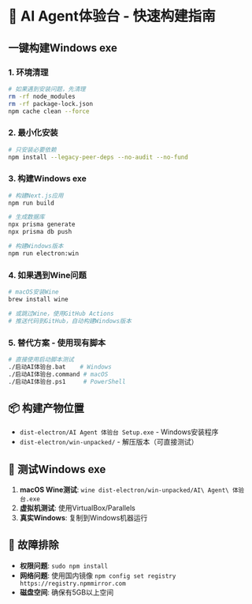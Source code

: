 # 🚀 AI Agent体验台 - 快速构建指南

## 一键构建Windows exe

### 1. 环境清理
```bash
# 如果遇到安装问题，先清理
rm -rf node_modules
rm -rf package-lock.json
npm cache clean --force
```

### 2. 最小化安装
```bash
# 只安装必要依赖
npm install --legacy-peer-deps --no-audit --no-fund
```

### 3. 构建Windows exe
```bash
# 构建Next.js应用
npm run build

# 生成数据库
npx prisma generate
npx prisma db push

# 构建Windows版本
npm run electron:win
```

### 4. 如果遇到Wine问题
```bash
# macOS安装Wine
brew install wine

# 或跳过Wine，使用GitHub Actions
# 推送代码到GitHub，自动构建Windows版本
```

### 5. 替代方案 - 使用现有脚本
```bash
# 直接使用启动脚本测试
./启动AI体验台.bat    # Windows
./启动AI体验台.command # macOS
./启动AI体验台.ps1     # PowerShell
```

## 📦 构建产物位置
- `dist-electron/AI Agent 体验台 Setup.exe` - Windows安装程序
- `dist-electron/win-unpacked/` - 解压版本（可直接测试）

## 🧪 测试Windows exe
1. **macOS Wine测试**: `wine dist-electron/win-unpacked/AI\ Agent\ 体验台.exe`
2. **虚拟机测试**: 使用VirtualBox/Parallels
3. **真实Windows**: 复制到Windows机器运行

## 🔧 故障排除
- **权限问题**: `sudo npm install`
- **网络问题**: 使用国内镜像 `npm config set registry https://registry.npmmirror.com`
- **磁盘空间**: 确保有5GB以上空间